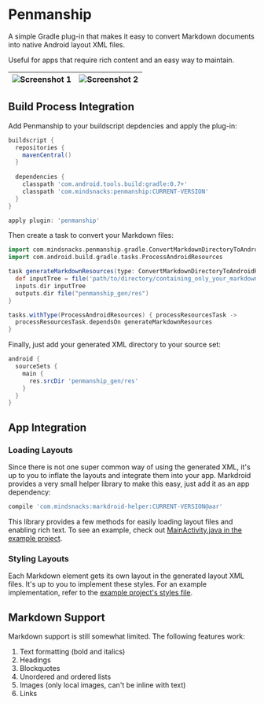 # Penmanship

A simple Gradle plug-in that makes it easy to convert Markdown documents into native Android layout XML files.

Useful for apps that require rich content and an easy way to maintain.

| ![Screenshot 1](https://raw.github.com/mindsnacks/penmanship/master/readme_assets/penmanship_1.png)         | ![Screenshot 2](https://raw.github.com/mindsnacks/penmanship/master/readme_assets/penmanship_2.png)           |
| ------------- | ------------- |

## Build Process Integration
Add Penmanship to your buildscript depdencies and apply the plug-in:

```groovy
buildscript {
  repositories {
    mavenCentral()
  }
  
  dependencies {
    classpath 'com.android.tools.build:gradle:0.7+'
    classpath 'com.mindsnacks:penmanship:CURRENT-VERSION'
  }
}

apply plugin: 'penmanship'
```

Then create a task to convert your Markdown files:

```groovy
import com.mindsnacks.penmanship.gradle.ConvertMarkdownDirectoryToAndroidResourcesDirectoryTask
import com.android.build.gradle.tasks.ProcessAndroidResources

task generateMarkdownResources(type: ConvertMarkdownDirectoryToAndroidResourcesDirectoryTask) {
  def inputTree = file('path/to/directory/containing_only_your_markdown/and_images')
  inputs.dir inputTree
  outputs.dir file("penmanship_gen/res")
}

tasks.withType(ProcessAndroidResources) { processResourcesTask ->
  processResourcesTask.dependsOn generateMarkdownResources
}
```

Finally, just add your generated XML directory to your source set:

```groovy
android {
  sourceSets {
    main {
      res.srcDir 'penmanship_gen/res'
    }
  }
}
```

## App Integration

### Loading Layouts

Since there is not one super common way of using the generated XML, it's up to you to inflate the layouts and integrate them into your app. Markdroid provides a very small helper library to make this easy, just add it as an app dependency:

```groovy
compile 'com.mindsnacks:markdroid-helper:CURRENT-VERSION@aar'
```

This library provides a few methods for easily loading layout files and enabling rich text. To see an example, check out [MainActivity.java in the example project](https://github.com/mindsnacks/penmanship/blob/master/penmanship-example/src/main/java/com/penmanship/example/MainActivity.java).

### Styling Layouts

Each Markdown element gets its own layout in the generated layout XML files. It's up to you to implement these styles. For an example implementation, refer to the [example project's styles file](https://github.com/mindsnacks/penmanship/blob/master/penmanship-example/src/main/res/values/markdroid_styles.xml).

## Markdown Support
Markdown support is still somewhat limited. The following features work:

1. Text formatting (bold and italics)
2. Headings
3. Blockquotes
4. Unordered and ordered lists
5. Images (only local images, can't be inline with text)
6. Links

